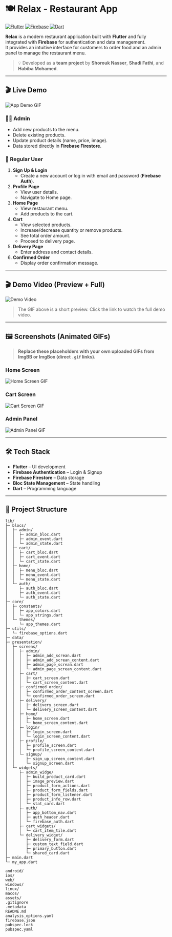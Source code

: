 # 🍽️ Relax - Restaurant App
[![Flutter](https://img.shields.io/badge/Flutter-Framework-blue)](https://flutter.dev/)
[![Firebase](https://img.shields.io/badge/Firebase-Backend-orange)](https://firebase.google.com/)
[![Dart](https://img.shields.io/badge/Dart-Language-blue)](https://dart.dev/)

**Relax** is a modern restaurant application built with **Flutter** and fully integrated with **Firebase** for authentication and data management.  
It provides an intuitive interface for customers to order food and an admin panel to manage the restaurant menu.

> 💡 Developed as a **team project** by **Shorouk Nasser**, **Shadi Fathi**, and **Habiba Mohamed**.

---
## 🎬 Live Demo
![App Demo GIF](https://images2.imgbox.com/7b/b6/zHsnVYXg_o.gif)  

### 👨‍💼 Admin
- Add new products to the menu.
- Delete existing products.
- Update product details (name, price, image).
- Data stored directly in **Firebase Firestore**.

### 👤 Regular User
1. **Sign Up & Login**
   - Create a new account or log in with email and password (**Firebase Auth**).
2. **Profile Page**
   - View user details.
   - Navigate to Home page.
3. **Home Page**
   - View restaurant menu.
   - Add products to the cart.
4. **Cart**
   - View selected products.
   - Increase/decrease quantity or remove products.
   - See total order amount.
   - Proceed to delivery page.
5. **Delivery Page**
   - Enter address and contact details.
6. **Confirmed Order**
   - Display order confirmation message.

---

## 🎬 Demo Video (Preview + Full)

![Demo Video](https://images2.imgbox.com/f2/38/PGwXAAwY_o.gif)

> The GIF above is a short preview. Click the link to watch the full demo video.

---

## 🖼️ Screenshots (Animated GIFs)

> **Replace these placeholders with your own uploaded GIFs from ImgBB or ImgBox (direct `.gif` links).**

### Home Screen  
![Home Screen GIF](https://i.ibb.co/DfmMwtv4/fianal2.gif)  

### Cart Screen  
![Cart Screen GIF](https://your-direct-link-cart.gif)  

### Admin Panel  
![Admin Panel GIF](https://your-direct-link-admin.gif)  

---

## 🛠️ Tech Stack
- **Flutter** – UI development  
- **Firebase Authentication** – Login & Signup  
- **Firebase Firestore** – Data storage  
- **Bloc State Management** – State handling  
- **Dart** – Programming language  

---

## 📂 Project Structure

```text
lib/
├─ blocs/
│  ├─ admin/
│  │  ├─ admin_bloc.dart
│  │  ├─ admin_event.dart
│  │  └─ admin_state.dart
│  ├─ cart/
│  │  ├─ cart_bloc.dart
│  │  ├─ cart_event.dart
│  │  └─ cart_state.dart
│  ├─ home/
│  │  ├─ menu_bloc.dart
│  │  ├─ menu_event.dart
│  │  └─ menu_state.dart
│  └─ auth/
│     ├─ auth_bloc.dart
│     ├─ auth_event.dart
│     └─ auth_state.dart
├─ core/
│  ├─ constants/
│  │  ├─ app_colors.dart
│  │  └─ app_strings.dart
│  └─ themes/
│     └─ app_themes.dart
├─ utils/
│  └─ firebase_options.dart
├─ data/
├─ presentation/
│  ├─ screens/
│  │  ├─ admin/
│  │  │  ├─ admin_add_screan.dart
│  │  │  ├─ admin_add_screan_content.dart
│  │  │  ├─ admin_page_screan.dart
│  │  │  └─ admin_page_screan_content.dart
│  │  ├─ cart/
│  │  │  ├─ cart_screen.dart
│  │  │  └─ cart_screen_content.dart
│  │  ├─ confirmed_order/
│  │  │  ├─ confirmed_order_content_screen.dart
│  │  │  └─ confirmed_order_screen.dart
│  │  ├─ delivery/
│  │  │  ├─ delivery_screen.dart
│  │  │  └─ delivery_screen_content.dart
│  │  ├─ home/
│  │  │  ├─ home_screen.dart
│  │  │  └─ home_screen_content.dart
│  │  ├─ login/
│  │  │  ├─ login_screen.dart
│  │  │  └─ login_screen_content.dart
│  │  ├─ profile/
│  │  │  ├─ profile_screen.dart
│  │  │  └─ profile_screen_content.dart
│  │  └─ signup/
│  │     ├─ sign_up_screen_content.dart
│  │     └─ signup_screen.dart
│  └─ widgets/
│     ├─ admin_widge/
│     │  ├─ build_product_card.dart
│     │  ├─ image_preview.dart
│     │  ├─ product_form_actions.dart
│     │  ├─ product_form_fields.dart
│     │  ├─ product_form_listener.dart
│     │  ├─ product_info_row.dart
│     │  └─ stat_card.dart
│     ├─ auth/
│     │  ├─ app_bottom_nav.dart
│     │  ├─ auth_header.dart
│     │  └─ firebase_auth.dart
│     ├─ cart_widgets/
│     │  └─ cart_item_tile.dart
│     └─ delivery_widget/
│        ├─ delivery_form.dart
│        ├─ custom_text_field.dart
│        ├─ primary_button.dart
│        └─ shared_card.dart
├─ main.dart
└─ my_app.dart

android/
ios/
web/
windows/
linux/
macos/
assets/
.gitignore
.metadata
README.md
analysis_options.yaml
firebase.json
pubspec.lock
pubspec.yaml
